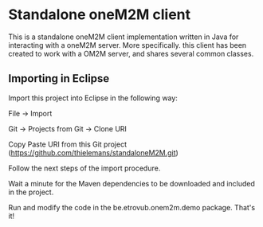 # Standalone oneM2M client

This is a standalone oneM2M client implementation written in Java for interacting with a oneM2M server. 
More specifically. this client has been created to work with a OM2M server, and shares several common classes.

## Importing in Eclipse

Import this project into Eclipse in the following way:

File -> Import

Git -> Projects from Git -> Clone URI

Copy Paste URI from this Git project (https://github.com/thielemans/standaloneM2M.git)

Follow the next steps of the import procedure.

Wait a minute for the Maven dependencies to be downloaded and included in the project.

Run and modify the code in the be.etrovub.onem2m.demo package. That's it!

